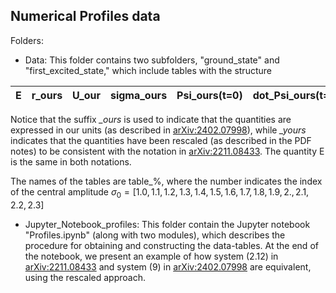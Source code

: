 ## Numerical Profiles data

Folders:

- Data: This folder contains two subfolders, "ground_state" and "first_excited_state," which include tables with the structure

| E | r_ours | U_our | sigma_ours |	Psi_ours(t=0) |	dot_Psi_ours(t=0) |	r_yours |	U_yours |	sigma_yours |	Psi_yours(t=0) |	dot_Psi_yours(t=0)|
| --- | --- | --- | --- | --- | --- | --- | --- | --- | --- | --- |

Notice that the suffix *_ours* is used to indicate that the quantities are expressed in our units (as described in [arXiv:2402.07998](https://arxiv.org/pdf/2402.07998.pdf)), while *_yours* indicates that the quantities have been rescaled (as described in the PDF notes) to be consistent with the notation in [arXiv:2211.08433](https://arxiv.org/pdf/2211.08433.pdf). The quantity E is the same in both notations.

The names of the tables are table_%, where the number indicates the index of the central amplitude $\sigma_0=[1.0, 1.1, 1.2, 1.3, 1.4, 1.5, 1.6, 1.7, 1.8, 1.9, 2. , 2.1, 2.2, 2.3]$

- Jupyter_Notebook_profiles: This folder contain the Jupyter notebook "Profiles.ipynb" (along with two modules), which describes the procedure for obtaining and constructing the data-tables. At the end of the notebook, we present an example of how system (2.12) in [arXiv:2211.08433](https://arxiv.org/pdf/2211.08433.pdf) and system (9) in [arXiv:2402.07998](https://arxiv.org/pdf/2402.07998.pdf) are equivalent, using the rescaled approach. 
